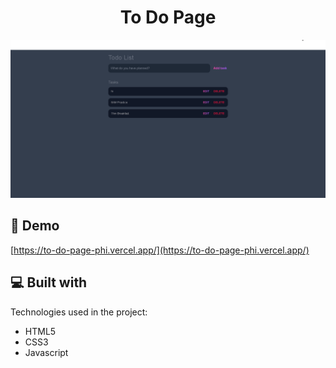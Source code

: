 <h1 align="center" id="title">To Do Page</h1>

![Header Image- Weather Application](todo.png)


<h2>🚀 Demo</h2>

[https://to-do-page-phi.vercel.app/](https://to-do-page-phi.vercel.app/)



<h2>💻 Built with</h2>

Technologies used in the project:

*   HTML5
*   CSS3
*   Javascript

